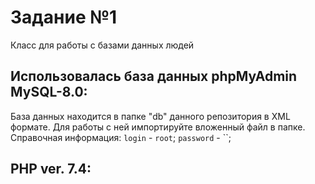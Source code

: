 # Задание №1 
Класс для работы с базами данных людей

## Использовалась база данных phpMyAdmin MySQL-8.0:
База данных находится в папке "db" данного репозитория в XML формате. 
Для работы с ней импортируйте вложенный файл в папке.
Справочная информация:
   `login` - `root`;
   `password` - ``;

## PHP ver. 7.4:
  
